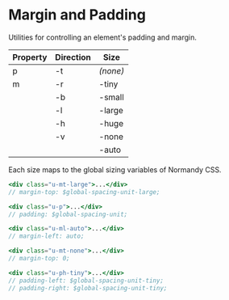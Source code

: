 # Margin and Padding

Utilities for controlling an element's padding and margin.

| Property | Direction   | Size     |
| -------- | ----------- | -------- |
| p        | -t          | _(none)_ |
| m        | -r          | -tiny    |
|          | -b          | -small   |
|          | -l          | -large   |
|          | -h          | -huge    |
|          | -v          | -none    |
|          |             | -auto    |

Each size maps to the global sizing variables of Normandy CSS.

```jsx
<div class="u-mt-large">...</div>
// margin-top: $global-spacing-unit-large;

<div class="u-p">...</div>
// padding: $global-spacing-unit;

<div class="u-ml-auto">...</div>
// margin-left: auto;

<div class="u-mt-none">...</div>
// margin-top: 0;

<div class="u-ph-tiny">...</div>
// padding-left: $global-spacing-unit-tiny;
// padding-right: $global-spacing-unit-tiny;
```
